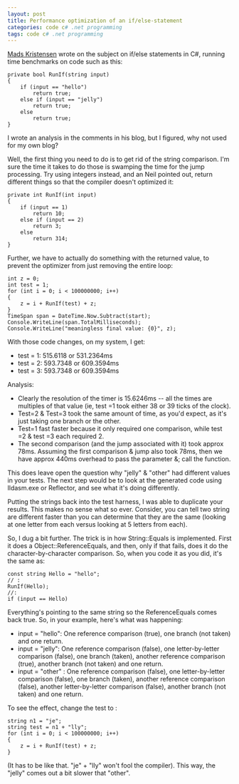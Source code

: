 ```yaml
---
layout: post
title: Performance optimization of an if/else-statement
categories: code c# .net programming
tags: code c# .net programming
---
```

[Mads Kristensen](http://madskristensen.net/post/Performance-optimization-of-an-ifelse-statement.aspx) wrote on the subject on if/else statements in C#, running time benchmarks on code such as this:

	private bool RunIf(string input)
	{
		if (input == "hello")
			return true;
		else if (input == "jelly")
			return true;
		else
			return true;
	}

I wrote an analysis in the comments in his blog, but I figured, why not used for my own blog? 

Well, the first thing you need to do is to get rid of the string comparison. I'm sure the time it takes to do those is swamping the time for the jump processing. Try using integers instead, and an Neil pointed out, return different things so that the compiler doesn't optimized it: 

	private int RunIf(int input) 
	{ 
		if (input == 1) 
			return 10; 
		else if (input == 2) 
			return 3; 
		else 
			return 314; 
	} 
Further, we have to actually do something with the returned value, to prevent the optimizer from just removing the entire loop: 
	

	int z = 0; 
	int test = 1; 
	for (int i = 0; i < 100000000; i++) 
	{ 
		z = i + RunIf(test) + z; 
	} 
	TimeSpan span = DateTime.Now.Subtract(start); 
	Console.WriteLine(span.TotalMilliseconds); 
	Console.WriteLine("meaningless final value: {0}", z); 

With those code changes, on my system, I get: 

 * test = 1: 515.6118 or 531.2364ms 
 * test = 2: 593.7348 or 609.3594ms
 * test = 3: 593.7348 or 609.3594ms
 
Analysis: 

 *  Clearly the resolution of the timer is 15.6246ms -- all the times are multiples of that value (ie, test =1 took either 38 or 39 ticks of the clock). 
 *  Test=2 & Test=3 took the same amount of time, as you'd expect, as it's just taking one branch or the other. 
 * Test=1 fast faster because it only required one comparison, while test =2 & test =3 each required 2. 
 *  The second comparison (and the jump associated with it) took approx 78ms. Assuming the first comparison & jump also took 78ms, then we have approx 440ms overhead to pass the parameter &; call the function. 

This does leave open the question why "jelly" & "other" had different values in your tests. The next step would be to look at the generated code using Ildasm.exe or Reflector, and see what it's doing differently.

Putting the strings back into the test harness, I was able to duplicate your results. This makes no sense what so ever. Consider, you can tell two string are different faster than you can determine that they are the same (looking at one letter from each versus looking at 5 letters from each). 

So, I dug a bit further. The trick is in how String::Equals is implemented. First it does a Object::ReferenceEquals, and then, only if that fails, does it do the character-by-character comparison. So, when you code it as you did, it's the same as: 

	const string Hello = "hello"; 
	// : 
	RunIf(Hello); 
	//: 
	if (input == Hello)	

Everything's pointing to the same string so the ReferenceEquals comes back true. So, in your example, here's what was happening: 

 * input = "hello": One reference comparison (true), one branch (not taken) and one return. 
 * input = "jelly": One reference comparison (false), one letter-by-letter comparison (false), one branch (taken), another reference comparison (true), another branch (not taken) and one return. 
 * input = "other" : One reference comparison (false), one letter-by-letter comparison (false), one branch (taken), another reference comparison (false), another letter-by-letter comparison (false), another branch (not taken) and one return. 
 
 To see the effect, change the test to :  

	string n1 = "je"; 
	string test = n1 + "lly"; 
	for (int i = 0; i < 100000000; i++) 
	{ 
		z = i + RunIf(test) + z; 
	} 
	
(It has to be like that. "je" + "lly" won't fool the compiler). This way, the "jelly" comes out a bit slower that "other". 